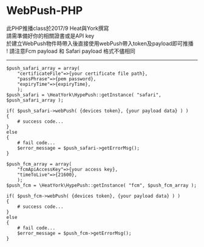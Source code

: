 # WebPush-PHP
此PHP推播class於2017/9 Heat與York撰寫<br>
請需準備好你的相關證書或是API key<br>
於建立WebPush物件時帶入後直接使用webPush帶入token及payload即可推播<br>
! 請注意Fcm payload 和 Safari payload 格式不儘相同<br>
<hr>

    $push_safari_array = array(
        "certificateFile"=>{your certificate file path}, 
        "passPhrase"=>{pem password},
        "expiryTime"=>{expiryTime},
        );
    $push_safari = \HeatYork\HypePush::getInstance( "safari", $push_safari_array );

    if( $push_safari->webPush( {devices token}, {your payload data} ) )
    {
        # success code...
    }
    else
    {
        # fail code...
        $error_message = $push_safari->getErrorMsg();
    }

    $push_fcm_array = array(
        "fcmApiAccessKey"=>{your access key}, 
        "timeToLive"=>{21600},
        );
    $push_fcm = \HeatYork\HypePush::getInstance( "fcm", $push_fcm_array );

    if( $push_fcm->webPush( {devices token}, {your payload data} ) )
    {
        # success code...
    }
    else
    {
        # fail code...
        $error_message = $push_fcm->getErrorMsg();
    }
